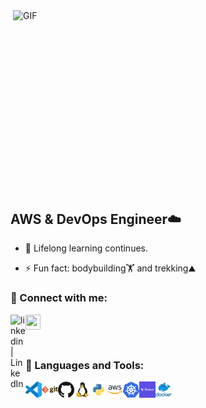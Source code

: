 <img align="right" alt="GIF" src="https://github.com/abhisheknaiidu/abhisheknaiidu/blob/master/code.gif?raw=true" width="500" height="320" />

##  AWS & DevOps Engineer☁️

- 🌱 Lifelong learning continues.

- ⚡ Fun fact: bodybuilding🏋️ and trekking⛰️

### 📩 Connect with me:

[<img align="left" alt="linkedin | LinkedIn" width="24px" src="https://raw.githubusercontent.com/peterthehan/peterthehan/master/assets/linkedin.svg" />][linkedin]
[<img align="left" height="24" width="24" src="https://cdn.jsdelivr.net/npm/simple-icons@v4/icons/gmail.svg" />][gmail]


<br />


[linkedin]: https://www.linkedin.com/in/yigitaslantekin/
[gmail]: mailto:92yigitaslantekin@gmail.com
<br />

### 🔧 Languages and Tools:

[<img align="left" alt="Visual Studio Code" width="26px" src="https://raw.githubusercontent.com/github/explore/80688e429a7d4ef2fca1e82350fe8e3517d3494d/topics/visual-studio-code/visual-studio-code.png" />][vsCode]
[<img align="left" alt="Git" width="26px" src="https://raw.githubusercontent.com/github/explore/80688e429a7d4ef2fca1e82350fe8e3517d3494d/topics/git/git.png" />][git]
[<img align="left" alt="GitHub" width="26px" src="https://raw.githubusercontent.com/github/explore/78df643247d429f6cc873026c0622819ad797942/topics/github/github.png" />][github]
[<img align="left" alt="AWS" width="26px" src="https://raw.githubusercontent.com/github/explore/cebd63002168a05a6a642f309227eefeccd92950/topics/linux/linux.png" />][linux]
[<img align="left" alt="Python" width="26px" src="https://raw.githubusercontent.com/github/explore/cebd63002168a05a6a642f309227eefeccd92950/topics/python/python.png" />][python]
[<img align="left" alt="AWS" width="26px" src="https://raw.githubusercontent.com/github/explore/cebd63002168a05a6a642f309227eefeccd92950/topics/aws/aws.png" />][AWS]
[<img align="left" alt="AWS" width="26px" src="https://raw.githubusercontent.com/github/explore/cebd63002168a05a6a642f309227eefeccd92950/topics/kubernetes/kubernetes.png" />][kubernetes]
[<img align="left" alt="AWS" width="26px" src="https://raw.githubusercontent.com/github/explore/cebd63002168a05a6a642f309227eefeccd92950/topics/terraform/terraform.png" />][terraform]
[<img align="left" alt="AWS" width="26px" src="https://raw.githubusercontent.com/github/explore/cebd63002168a05a6a642f309227eefeccd92950/topics/docker/docker.png" />][docker]
<br />

[vsCode]: https://code.visualstudio.com
[git]: https://git-scm.com
[github]: https://github.com
[linux]: https://www.linux.org/
[python]: https://www.python.org
[AWS]: https://aws.amazon.com
[kubernetes]: https://kubernetes.io/
[terraform]: https://www.terraform.io
[docker]: https://www.docker.com/
<br />
<br />
